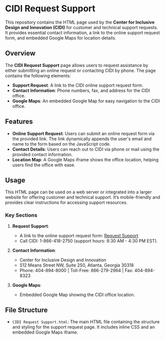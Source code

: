# CIDI Request Support

This repository contains the HTML page used by the **Center for Inclusive Design and Innovation (CIDI)** for customer and technical support requests. It provides essential contact information, a link to the online support request form, and embedded Google Maps for location details.


## Overview

The **CIDI Request Support** page allows users to request assistance by either submitting an online request or contacting CIDI by phone. The page contains the following elements:

- **Support Request**: A link to the CIDI online support request form.
- **Contact Information**: Phone numbers, fax, and address for the CIDI office.
- **Google Maps**: An embedded Google Map for easy navigation to the CIDI office.

## Features

- **Online Support Request**: Users can submit an online request form via the provided link. The link dynamically appends the user's email and name to the form based on the JavaScript code.
- **Contact Details**: Users can reach out to CIDI via phone or mail using the provided contact information.
- **Location Map**: A Google Maps iframe shows the office location, helping users find the office with ease.

## Usage

This HTML page can be used on a web server or integrated into a larger website for offering customer and technical support. It’s mobile-friendly and provides clear instructions for accessing support resources.

### Key Sections

1. **Request Support**:
   - A link to the online support request form: [Request Support](https://cidi.gatech.edu/contact/request-more-information?category=SAM&school=California%20Community%20Colleges)
   - Call CIDI: 1-866-418-2750 (support hours: 8:30 AM - 4:30 PM EST).

2. **Contact Information**:
   - Center for Inclusive Design and Innovation
   - 512 Means Street NW, Suite 250, Atlanta, Georgia 30318
   - Phone: 404-894-8000 | Toll-Free: 866-279-2964 | Fax: 404-894-8323

3. **Google Maps**:
   - Embedded Google Map showing the CIDI office location.

## File Structure

- `CIDI Request Support.html`: The main HTML file containing the structure and styling for the support request page. It includes inline CSS and an embedded Google Maps iframe.

